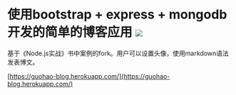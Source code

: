 # 使用bootstrap + express + mongodb开发的简单的博客应用 ![](https://travis-ci.org/guohaoxu/guohao-blog.svg?branch=master)

基于《Node.js实战》书中案例的fork。用户可以设置头像，使用markdown语法发表博文。

[https://guohao-blog.herokuapp.com/](https://guohao-blog.herokuapp.com/)
